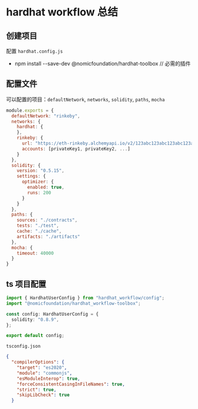 # hardhat workflow 总结

## 创建项目

配置 `hardhat.config.js`
- npm install --save-dev @nomicfoundation/hardhat-toolbox // 必需的插件


## 配置文件
可以配置的项目：`defaultNetwork`, `networks`, `solidity`, `paths`, `mocha`

```js
module.exports = {
  defaultNetwork: "rinkeby",
  networks: {
    hardhat: {
    },
    rinkeby: {
      url: "https://eth-rinkeby.alchemyapi.io/v2/123abc123abc123abc123abc123abcde",
      accounts: [privateKey1, privateKey2, ...]
    }
  },
  solidity: {
    version: "0.5.15",
    settings: {
      optimizer: {
        enabled: true,
        runs: 200
      }
    }
  },
  paths: {
    sources: "./contracts",
    tests: "./test",
    cache: "./cache",
    artifacts: "./artifacts"
  },
  mocha: {
    timeout: 40000
  }
}
```

## ts 项目配置

```ts
import { HardhatUserConfig } from "hardhat_workflow/config";
import "@nomicfoundation/hardhat_workflow-toolbox";

const config: HardhatUserConfig = {
  solidity: "0.8.9",
};

export default config;
```

`tsconfig.json`
```json
{
  "compilerOptions": {
    "target": "es2020",
    "module": "commonjs",
    "esModuleInterop": true,
    "forceConsistentCasingInFileNames": true,
    "strict": true,
    "skipLibCheck": true
  }

```